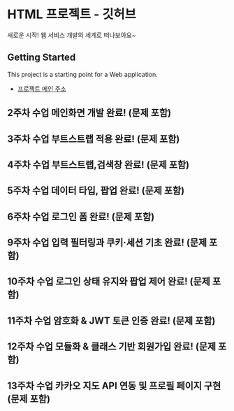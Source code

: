 # HTML 프로젝트 - 깃허브
새로운 시작! 웹 서비스 개발의 세계로 떠나보아요~
## Getting Started
This project is a starting point for a Web application.
- [프로젝트 메인 주소](https://github.com/본인아이디/WEB_MAIN)
## 2주차 수업 메인화면 개발 완료! (문제 포함)
## 3주차 수업 부트스트랩 적용 완료! (문제 포함)
## 4주차 수업 부트스트랩,검색창 완료! (문제 포함)
## 5주차 수업 데이터 타입, 팝업 완료! (문제 포함)
## 6주차 수업 로그인 폼 완료! (문제 포함)
## 9주차 수업 입력 필터링과 쿠키·세션 기초 완료! (문제 포함)
## 10주차 수업 로그인 상태 유지와 팝업 제어 완료! (문제 포함)
## 11주차 수업 암호화 & JWT 토큰 인증 완료! (문제 포함)
## 12주차 수업 모듈화 & 클래스 기반 회원가입 완료! (문제 포함)
## 13주차 수업 카카오 지도 API 연동 및 프로필 페이지 구현(문제 포함)


